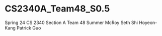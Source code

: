 # CS2340A_Team48_S0.5
Spring 24 CS 2340 Section A Team 48
Summer McRoy
Seth Shi
Hoyeon-Kang
Patrick Guo
